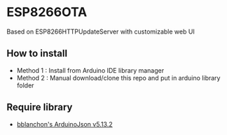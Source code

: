 # ESP8266OTA
Based on ESP8266HTTPUpdateServer with customizable web UI

## How to install 
- Method 1 : Install from Arduino IDE library manager 
- Method 2 : Manual download/clone this repo and put in arduino library folder

## Require library
- <a href="https://github.com/bblanchon/ArduinoJson">bblanchon's ArduinoJson v5.13.2</a>
